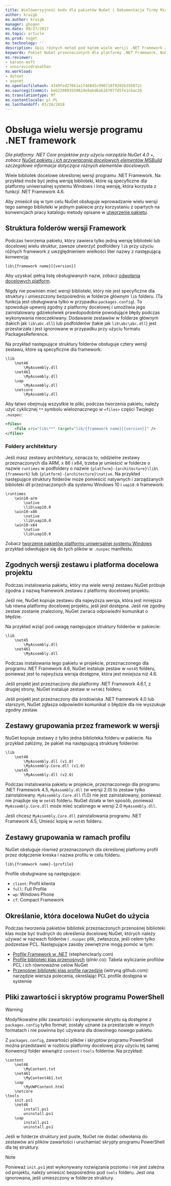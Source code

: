 ```yaml
---
title: Wielowersyjność kodu dla pakietów NuGet | Dokumentacja firmy Microsoft
author: kraigb
ms.author: kraigb
manager: ghogen
ms.date: 09/27/2017
ms.topic: article
ms.prod: nuget
ms.technology: ''
description: Opis różnych metod pod kątem wiele wersji .NET Framework z w ramach jednego pakietu NuGet.
keywords: Pakiet NuGet przeznaczonych dla platformy .NET Framework, NuGet i .NET przeznaczonych dla wielu struktur, tworzenia pakietu NuGet
ms.reviewer:
- karann-msft
- unniravindranathan
ms.workload:
- dotnet
- aspnet
ms.openlocfilehash: 4349fed276b1a1f46845c990718f9202b356072c
ms.sourcegitcommit: beb229893559824e8abd6ab16707fd5fe1c6ac26
ms.translationtype: MT
ms.contentlocale: pl-PL
ms.lasthandoff: 03/28/2018
---
```

# <a name="supporting-multiple-net-framework-versions"></a>Obsługa wielu wersje programu .NET framework

*Dla platformy .NET Core projektów przy użyciu narzędzia NuGet 4.0 +, zobacz [NuGet pakietu i ich przywracania docelowych elementów MSBuild](../reference/msbuild-targets.md) szczegółowe informacje dotyczące różnych elementów docelowych.*

Wiele bibliotek docelowe określonej wersji programu .NET Framework. Na przykład może być jedną wersję biblioteki, które są specyficzne dla platformy uniwersalnej systemu Windows i inną wersję, która korzysta z funkcji .NET Framework 4.6.

Aby zmieścił się w tym celu NuGet obsługuje wprowadzanie wielu wersji tego samego biblioteki w jednym pakiecie przy korzystaniu z opartych na konwencjach pracy katalogu metody opisane w [utworzenie pakietu](../create-packages/creating-a-package.md#from-a-convention-based-working-directory).

## <a name="framework-version-folder-structure"></a>Struktura folderów wersji Framework

Podczas tworzenia pakietu, który zawiera tylko jedną wersję biblioteki lub docelowej wielu struktur, zawsze utworzyć podfoldery `lib` przy użyciu różnych framework z uwzględnieniem wielkości liter nazwy z następującą konwencją:

    lib\{framework name}[{version}]

Aby uzyskać pełną listę obsługiwanych nazw, zobacz [odwołania docelowych platform](../reference/target-frameworks.md#supported-frameworks).

Nigdy nie powinien mieć wersji biblioteki, który nie jest specyficzne dla struktury i umieszczony bezpośrednio w folderze głównym `lib` folderu. (Ta funkcja jest obsługiwana tylko w przypadku `packages.config`). To spowoduje upewnij zgodny z platformy docelowej i umożliwia jego zainstalowany gdziekolwiek prawdopodobnie powodujące błędy podczas wykonywania nieoczekiwany. Dodawanie zestawów w folderze głównym (takich jak `lib\abc.dll`) lub podfolderów (takie jak `lib\abc\abc.dll`) jest przestarzała i jest ignorowane w przypadku przy użyciu formatu PackagesReference.

Na przykład następujące struktury folderów obsługuje cztery wersji zestawu, które są specyficzne dla framework:

    \lib
        \net46
            \MyAssembly.dll
        \net461
            \MyAssembly.dll
        \uap
            \MyAssembly.dll
        \netcore
            \MyAssembly.dll

Aby łatwo obejmują wszystkie te pliki, podczas tworzenia pakietu, należy użyć cyklicznej `**` symbolu wieloznacznego w `<files>` części Twojego `.nuspec`:

```xml
<files>
    <file src="lib\**" target="lib/{framework name}[{version}]" />
</files>
```

### <a name="architecture-specific-folders"></a>Foldery architektury

Jeśli masz zestawy architektury, oznacza to, oddzielne zestawy przeznaczonych dla ARM, x 86 i x64, trzeba je umieścić w folderze o nazwie `runtimes` w podfoldery o nazwie `{platform}-{architecture}\lib\{framework}` lub `{platform}-{architecture}\native`. Na przykład następujące struktury folderów może pomieścić natywnych i zarządzanych biblioteki dll przeznaczonych dla systemu Windows 10 i `uap10.0` framework:

    \runtimes
        \win10-arm
            \native
            \lib\uap10.0
        \win10-x86
            \native
            \lib\uap10.0
        \win10-x64
            \native
            \lib\uap10.0

Zobacz [tworzenie pakietów platformy uniwersalnej systemu Windows](../guides/create-uwp-packages.md) przykład odwołujące się do tych plików w `.nuspec` manifestu.

## <a name="matching-assembly-versions-and-the-target-framework-in-a-project"></a>Zgodnych wersji zestawu i platforma docelowa projektu

Podczas instalowania pakietu, który ma wiele wersji zestawu NuGet próbuje zgodna z nazwą framework zestawu z platformy docelowej projektu.

Jeśli nie, NuGet kopiuje zestawu dla najwyższa wersja, która jest mniejsza lub równa platformy docelowej projektu, jeśli jest dostępna. Jeśli nie zgodny zestaw zostanie znaleziony, NuGet zwraca odpowiedni komunikat o błędzie.

Na przykład wziąć pod uwagę następujące struktury folderów w pakiecie:

    \lib
        \net45
            \MyAssembly.dll
        \net461
            \MyAssembly.dll

Podczas instalowania tego pakietu w projekcie, przeznaczonego dla programu .NET Framework 4.6, NuGet instaluje zestaw w `net45` folderu, ponieważ jest to najwyższa wersja dostępne, która jest mniejsza niż 4.6.

Jeśli projekt jest przeznaczony dla platformy .NET Framework 4.6.1, z drugiej strony, NuGet instaluje zestaw w `net461` folderu.

Jeśli projekt jest przeznaczony dla środowiska .NET framework 4.0 lub starszym, NuGet zgłasza odpowiedni komunikat o błędzie dla nie wyszukuje zgodny zestaw.

## <a name="grouping-assemblies-by-framework-version"></a>Zestawy grupowania przez framework w wersji

NuGet kopiuje zestawy z tylko jedna biblioteka folderu w pakiecie. Na przykład załóżmy, że pakiet ma następującą strukturę folderów:

    \lib
        \net40
            \MyAssembly.dll (v1.0)
            \MyAssembly.Core.dll (v1.0)
        \net45
            \MyAssembly.dll (v2.0)

Podczas instalowania pakietu w projekcie, przeznaczonego dla programu .NET Framework 4.5, `MyAssembly.dll` (w wersji 2.0) to zestaw tylko zainstalowany. `MyAssembly.Core.dll` (1.0) nie jest zainstalowany, ponieważ nie znajduje się w `net45` folderu. NuGet działa w ten sposób, ponieważ `MyAssembly.Core.dll` może mieć scalonego w wersji 2.0 `MyAssembly.dll`.

Jeśli chcesz `MyAssembly.Core.dll` zainstalowania programu .NET Framework 4.5, Umieść kopię w `net45` folderu.

## <a name="grouping-assemblies-by-framework-profile"></a>Zestawy grupowania w ramach profilu

NuGet obsługuje również przeznaczonych dla określonej platformy profil przez dołączenie kreska i nazwa profilu w celu folderu.

    lib\{framework name}-{profile}

Profile obsługiwane są następujące:

- `client`: Profil klienta
- `full`: Full Profile
- `wp`: Windows Phone
- `cf`: Compact Framework

## <a name="determining-which-nuget-target-to-use"></a>Określanie, która docelowa NuGet do użycia

Podczas tworzenia pakietów bibliotek przeznaczonych przenośnej biblioteki klas może być trudnych do określenia docelowej NuGet, których należy używać w nazwach folderów i `.nuspec` plik, zwłaszcza, jeśli celem tylko podzestaw PCL. Następujące zasoby zewnętrzne mogą pomóc w tym:

- [Profile Framework w .NET](http://blog.stephencleary.com/2012/05/framework-profiles-in-net.html) (stephenclearly.com)
- [Profile biblioteki klas przenośnych](http://embed.plnkr.co/03ck2dCtnJogBKHJ9EjY/preview) (plnkr.co): Tabela wyliczanie profilów PCL i ich równoważne celów NuGet
- [Przenośnej biblioteki klas profile narzędzie](https://github.com/StephenCleary/PortableLibraryProfiles) (witryną github.com): narzędzie wiersza polecenia, określając PCL profile dostępna w systemie

## <a name="content-files-and-powershell-scripts"></a>Pliki zawartości i skryptów programu PowerShell

> [!Warning]
> Modyfikowalne pliki zawartości i wykonywanie skryptu są dostępne z `packages.config` tylko format; zostały uznane za przestarzałe w innych formatach i nie powinna być używana dla dowolnego nowego pakietu.

Z `packages.config`, zawartości plików i skryptów programu PowerShell można przedstawić w rozbiciu platformy docelowej przy użyciu tej samej Konwencji folder wewnątrz `content` i `tools` folderów. Na przykład:

    \content
        \net46
            \MyContent.txt
        \net461
            \MyContent461.txt
        \uap
            \MyUWPContent.html
        \netcore
    \tools
        init.ps1
        \net46
            install.ps1
            uninstall.ps1
        \uap
            install.ps1
            uninstall.ps1

Jeśli w folderze struktury jest puste, NuGet nie dodać odwołania do zestawów ani plików zawartości i uruchamiać skrypty programu PowerShell dla tej struktury.

> [!Note]
> Ponieważ `init.ps1` jest wykonywany rozwiązania poziomu i nie jest zależna od projektu, należy umieścić bezpośrednio pod `tools` folderu. Jest ona ignorowana, jeśli umieszczony w folderze struktury.
